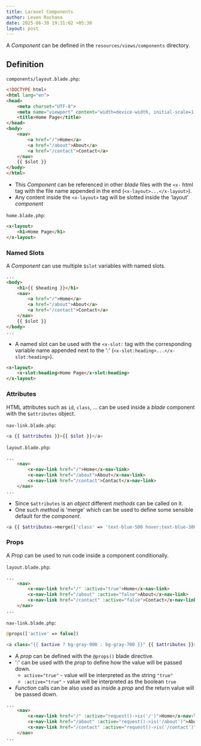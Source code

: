 ```yaml
---
title: Laravel Components
author: Leven Rochana
date: 2025-06-30 19:31:02 +05:30
layout: post
---
```


A *Component* can be defined in the `resources/views/components` directory.

## Definition

`components/layout.blade.php`:

```html
<!DOCTYPE html>
<html lang="en">
<head>
    <meta charset="UTF-8">
    <meta name="viewport" content="width=device-width, initial-scale=1.0">
    <title>Home Page</title>
</head>
<body>
    <nav>
        <a href="/">Home</a>
        <a href="/about">About</a>
        <a href="/contact">Contact</a>
    </nav>
    {{ $slot }}
</body>
</html>

```

 - This *Component* can be referenced in other *blade* files with the `<x-` html tag with the file name appended in the end (`<x-layout>...</x-layout>`).
 - Any content inside the `<x-layout>` tag will be slotted inside the 'layout' *component*

`home.blade.php`:

```html
<x-layout>
    <h1>Home Page</h1>
</x-layout>
```

### Named Slots

A *Component* can use multiple `$slot` variables with named slots.

```html
...
<body>
    <h1>{{ $heading }}</h1>
    <nav>
        <a href="/">Home</a>
        <a href="/about">About</a>
        <a href="/contact">Contact</a>
    </nav>
    {{ $slot }}
</body>
...
```

 - A named slot can be used with the `<x-slot:` tag with the corresponding variable name appended next to the ':' (`<x-slot:heading>...</x-slot:heading>`).

```html
<x-layout>
    <x-slot:heading>Home Page</x-slot:heading>
</x-layout>
```

### Attributes

HTML attributes such as `id`, `class`, ... can be used inside a *blade* component with the `$attributes` object.

`nav-link.blade.php`:

```php
<a {{ $attributes }}>{{ $slot }}</a>
```

`layout.blade.php`:

```html
...
    <nav>
        <x-nav-link href="/">Home</x-nav-link>
        <x-nav-link href="/about">About</x-nav-link>
        <x-nav-link href="/contact">Contact</x-nav-link>
    </nav>
...
```

 - Since `$attributes` is an *object* different *methods* can be called on it.
 - One such *method* is 'merge' which can be used to define some sensible default for the *component*.

```php
<a {{ $attributes->merge(['class' => 'text-blue-500 hover:text-blue-300']) }}>{{ $slot }}</a>
```

### Props

A *Prop* can be used to run code inside a component conditionally.

`layout.blade.php`:

```html
...
    <nav>
        <x-nav-link href="/" :active="true">Home</x-nav-link>
        <x-nav-link href="/about" :active="false">About</x-nav-link>
        <x-nav-link href="/contact" :active="false">Contact</x-nav-link>
    </nav>
...
```

`nav-link.blade.php`:

```php
@props(['active' => false])

<a class="{{ $active ? bg-gray-900 : bg-gray-700 }}" {{ $attributes }}>{{ $slot }}</a>
```

 - A *prop* can be defined with the `@props()` blade directive.
 - ':' can be used with the *prop* to define how the value will be passed down.
    - `active="true"` - value will be interpreted as the string `"true"`
    - `:active="true"` - value will be interpreted as the boolean `true`
 - *Function* calls can be also used as inside a *prop* and the return value will be passed down.

```html
...
    <nav>
        <x-nav-link href="/" :active="request()->is('/')">Home</x-nav-link>
        <x-nav-link href="/about" :active="request()->is('/about')">About</x-nav-link>
        <x-nav-link href="/contact" :active="request()->is('/contact')">Contact</x-nav-link>
    </nav>
...
```
